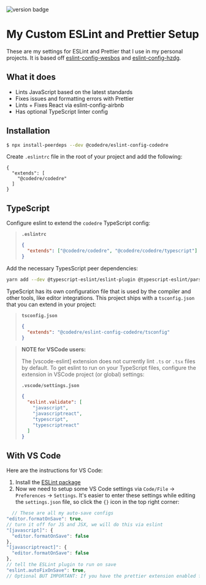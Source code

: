 ![version badge](https://img.shields.io/github/package-json/v/codedre/eslint-config-codedre?color=gre&label=eslint-config-codedre&style=for-the-badge)

# My Custom ESLint and Prettier Setup

These are my settings for ESLint and Prettier that I use in my personal projects. It is based off [eslint-config-wesbos](https://github.com/wesbos/eslint-config-wesbos) and [eslint-config-hzdg](https://github.com/hzdg/linter-configs/blob/master/JavaScript/eslint-config-hzdg).

## What it does

- Lints JavaScript based on the latest standards
- Fixes issues and formatting errors with Prettier
- Lints + Fixes React via eslint-config-airbnb
- Has optional TypeScript linter config

## Installation

```bash
$ npx install-peerdeps --dev @codedre/eslint-config-codedre
```

Create `.eslintrc` file in the root of your project and add the following:

```
{
  "extends": [
    "@codedre/codedre"
  ]
}
```

## TypeScript

Configure eslint to extend the `codedre` TypeScript config:

> **`.eslintrc`**
>
> ```json
> {
>   "extends": ["@codedre/codedre", "@codedre/codedre/typescript"]
> }
> ```

Add the necessary TypesScript peer dependencies:

```sh
yarn add --dev @typescript-eslint/eslint-plugin @typescript-eslint/parser typescript
```

TypeScript has its own configuration file that is used by the compiler
and other tools, like editor integrations. This project ships with
a `tsconfig.json` that you can extend in your project:

> **`tsconfig.json`**
>
> ```json
> {
>   "extends": "@codedre/eslint-config-codedre/tsconfig"
> }
> ```

> **NOTE for VSCode users:**
>
> The [vscode-eslint] extension does not currently lint `.ts` or `.tsx` files
> by default. To get eslint to run on your TypeScript files,
> configure the extension in VSCode project (or global) settings:
>
> **`.vscode/settings.json`**
>
> ```json
> {
>   "eslint.validate": [
>     "javascript",
>     "javascriptreact",
>     "typescript",
>     "typescriptreact"
>   ]
> }
> ```

## With VS Code

Here are the instructions for VS Code:

1. Install the [ESLint package](https://marketplace.visualstudio.com/items?itemName=dbaeumer.vscode-eslint)
2. Now we need to setup some VS Code settings via `Code/File` → `Preferences` → `Settings`. It's easier to enter these settings while editing the `settings.json` file, so click the `{}` icon in the top right corner:

```js
  // These are all my auto-save configs
"editor.formatOnSave": true,
// turn it off for JS and JSX, we will do this via eslint
"[javascript]": {
  "editor.formatOnSave": false
},
"[javascriptreact]": {
  "editor.formatOnSave": false
},
// tell the ESLint plugin to run on save
"eslint.autoFixOnSave": true,
// Optional BUT IMPORTANT: If you have the prettier extension enabled for other languages like CSS and HTML, turn it off for JS since we are doing it through Eslint already
```

